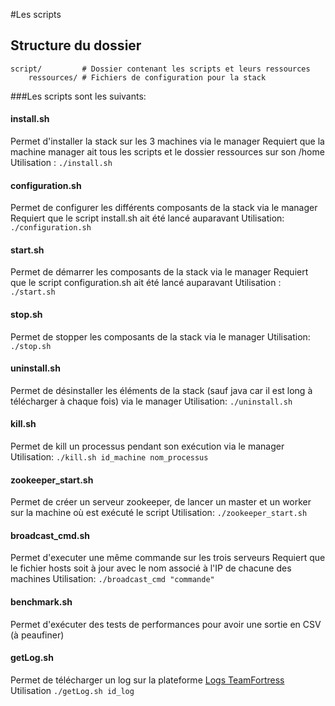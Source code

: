 #Les scripts

## Structure du dossier

	script/	        # Dossier contenant les scripts et leurs ressources
		ressources/ # Fichiers de configuration pour la stack

###Les scripts sont les suivants: 

#### install.sh
Permet d'installer la stack sur les 3 machines via le manager
Requiert que la machine manager ait tous les scripts et le dossier ressources sur son /home
Utilisation : `./install.sh`

#### configuration.sh
Permet de configurer les différents composants de la stack via le manager
Requiert que le script install.sh ait été lancé auparavant
Utilisation: `./configuration.sh`

#### start.sh
Permet de démarrer les composants de la stack via le manager
Requiert que le script configuration.sh ait été lancé auparavant
Utilisation : `./start.sh`

#### stop.sh
Permet de stopper les composants de la stack via le manager
Utilisation: `./stop.sh`

#### uninstall.sh
Permet de désinstaller les éléments de la stack (sauf java car il est long à télécharger à chaque fois) via le manager
Utilisation: `./uninstall.sh`

#### kill.sh
Permet de kill un processus pendant son exécution via le manager
Utilisation: `./kill.sh id_machine nom_processus`

#### zookeeper_start.sh
Permet de créer un serveur zookeeper, de lancer un master et un worker sur la machine où est exécuté le script
Utilisation: `./zookeeper_start.sh`

#### broadcast_cmd.sh
Permet d'executer une même commande sur les trois serveurs
Requiert que le fichier hosts soit à jour avec le nom associé à l'IP de chacune des machines
Utilisation: `./broadcast_cmd "commande"`
#### benchmark.sh
Permet d'exécuter des tests de performances pour avoir une sortie en CSV (à peaufiner)

#### getLog.sh
Permet de télécharger un log sur la plateforme [Logs TeamFortress](http://logs.tf/)
Utilisation `./getLog.sh id_log`
#### 
